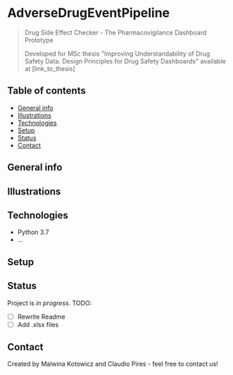 # AdverseDrugEventPipeline

> Drug Side Effect Checker - The Pharmacovigilance Dashboard Prototype
> 
> Developed for MSc thesis "Improving Understandability of Drug Safety Data. Design Principles for Drug Safety Dashboards" available at [link_to_thesis]

## Table of contents
* [General info](#general-info)
* [Illustrations](#illustrations)
* [Technologies](#technologies)
* [Setup](#setup)
* [Status](#status)
* [Contact](#contact)

## General info


## Illustrations


## Technologies
* Python 3.7
* ...

## Setup

## Status
Project is _in progress_. TODO: 
- [ ] Rewrite Readme
- [ ] Add .xlsx files

## Contact
Created by Malwina Kotowicz and Claudio Pires - feel free to contact us!

